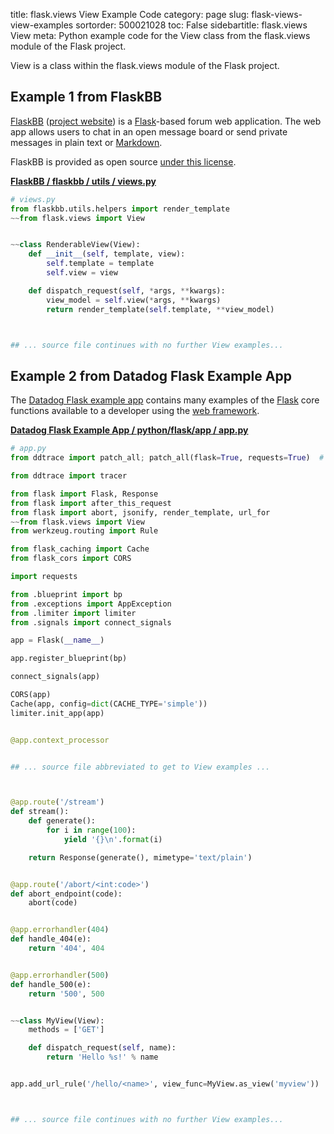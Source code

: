 title: flask.views View Example Code
category: page
slug: flask-views-view-examples
sortorder: 500021028
toc: False
sidebartitle: flask.views View
meta: Python example code for the View class from the flask.views module of the Flask project.


View is a class within the flask.views module of the Flask project.


## Example 1 from FlaskBB
[FlaskBB](https://github.com/flaskbb/flaskbb)
([project website](https://flaskbb.org/)) is a [Flask](/flask.html)-based
forum web application. The web app allows users to chat in an open
message board or send private messages in plain text or
[Markdown](/markdown.html).

FlaskBB is provided as open source
[under this license](https://github.com/flaskbb/flaskbb/blob/master/LICENSE).

[**FlaskBB / flaskbb / utils / views.py**](https://github.com/flaskbb/flaskbb/blob/master/flaskbb/utils/views.py)

```python
# views.py
from flaskbb.utils.helpers import render_template
~~from flask.views import View


~~class RenderableView(View):
    def __init__(self, template, view):
        self.template = template
        self.view = view

    def dispatch_request(self, *args, **kwargs):
        view_model = self.view(*args, **kwargs)
        return render_template(self.template, **view_model)



## ... source file continues with no further View examples...

```


## Example 2 from Datadog Flask Example App
The [Datadog Flask example app](https://github.com/DataDog/trace-examples/tree/master/python/flask)
contains many examples of the [Flask](/flask.html) core functions
available to a developer using the [web framework](/web-frameworks.html).

[**Datadog Flask Example App / python/flask/app / app.py**](https://github.com/DataDog/trace-examples/blob/master/python/flask/app/./app.py)

```python
# app.py
from ddtrace import patch_all; patch_all(flask=True, requests=True)  # noqa

from ddtrace import tracer

from flask import Flask, Response
from flask import after_this_request
from flask import abort, jsonify, render_template, url_for
~~from flask.views import View
from werkzeug.routing import Rule

from flask_caching import Cache
from flask_cors import CORS

import requests

from .blueprint import bp
from .exceptions import AppException
from .limiter import limiter
from .signals import connect_signals

app = Flask(__name__)

app.register_blueprint(bp)

connect_signals(app)

CORS(app)
Cache(app, config=dict(CACHE_TYPE='simple'))
limiter.init_app(app)


@app.context_processor


## ... source file abbreviated to get to View examples ...



@app.route('/stream')
def stream():
    def generate():
        for i in range(100):
            yield '{}\n'.format(i)

    return Response(generate(), mimetype='text/plain')


@app.route('/abort/<int:code>')
def abort_endpoint(code):
    abort(code)


@app.errorhandler(404)
def handle_404(e):
    return '404', 404


@app.errorhandler(500)
def handle_500(e):
    return '500', 500


~~class MyView(View):
    methods = ['GET']

    def dispatch_request(self, name):
        return 'Hello %s!' % name


app.add_url_rule('/hello/<name>', view_func=MyView.as_view('myview'))



## ... source file continues with no further View examples...

```

